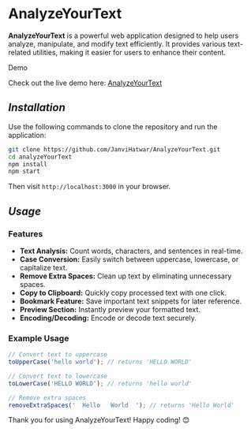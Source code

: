 # AnalyzeYourText

**AnalyzeYourText** is a powerful web application designed to help users analyze, manipulate, and modify text efficiently. It provides various text-related utilities, making it easier for users to enhance their content.

Demo

Check out the live demo here:   [AnalyzeYourText](https://janvihatwar.github.io/AnalyzeYourText/) 


## *Installation*

Use the following commands to clone the repository and run the application:

```bash
git clone https://github.com/JanviHatwar/AnalyzeYourText.git
cd analyzeYourText
npm install
npm start
```

Then visit `http://localhost:3000` in your browser.

## *Usage*

### **Features**
- **Text Analysis:** Count words, characters, and sentences in real-time.
- **Case Conversion:** Easily switch between uppercase, lowercase, or capitalize text.
- **Remove Extra Spaces:** Clean up text by eliminating unnecessary spaces.
- **Copy to Clipboard:** Quickly copy processed text with one click.
- **Bookmark Feature:** Save important text snippets for later reference.
- **Preview Section:** Instantly preview your formatted text.
- **Encoding/Decoding:** Encode or decode text securely.

### **Example Usage**
```javascript
// Convert text to uppercase
toUpperCase('hello world'); // returns 'HELLO WORLD'

// Convert text to lowercase
toLowerCase('HELLO WORLD'); // returns 'hello world'

// Remove extra spaces
removeExtraSpaces('  Hello   World  '); // returns 'Hello World'
```

Thank you for using AnalyzeYourText! Happy coding! 😊

